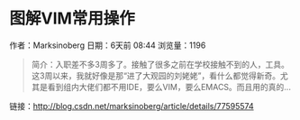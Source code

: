 # 图解VIM常用操作
作者：Marksinoberg
日期：6天前 08:44
浏览量：1196
> 简介：入职差不多3周多了。接触了很多之前在学校接触不到的人，工具。这3周以来，我就好像是那“进了大观园的刘姥姥”，看什么都觉得新奇。尤其是看到组内大佬们都不用IDE，要么VIM，要么EMACS。而且用的真的...

 链接：http://blog.csdn.net/marksinoberg/article/details/77595574
